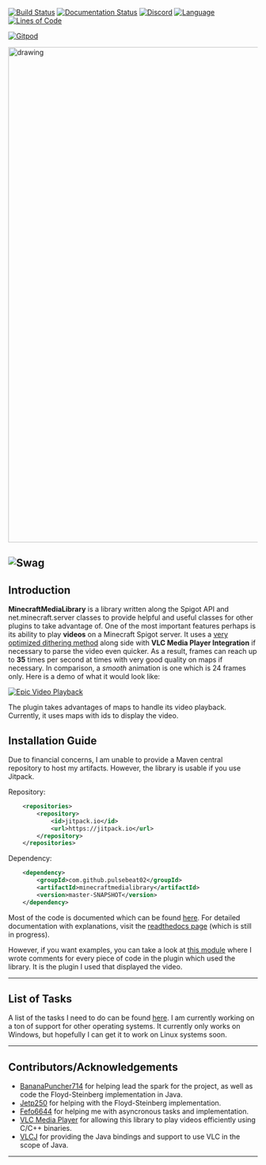 [![Build Status](https://img.shields.io/circleci/build/github/MinecraftMediaLibrary/MinecraftMediaLibrary?style=for-the-badge)](https://app.circleci.com/pipelines/github/MinecraftMediaLibrary/MinecraftMediaLibrary)
[![Documentation Status](https://img.shields.io/readthedocs/minecraftmedialibrary-wiki/latest?style=for-the-badge)](https://minecraftmedialibrary-wiki.readthedocs.io/en/latest/)
[![Discord](https://img.shields.io/discord/817501569108017223?style=for-the-badge)](https://discord.gg/qVhhbCWQQV)
[![Language](https://img.shields.io/badge/Made%20with-Java-1f425f.svg?style=for-the-badge)](https://www.java.com/en/)
[![Lines of Code](https://img.shields.io/tokei/lines/github/MinecraftMediaLibrary/MinecraftMediaLibrary?style=for-the-badge)](https://github.com/MinecraftMediaLibrary/MinecraftMediaLibrary)

[![Gitpod](https://gitpod.io/button/open-in-gitpod.svg)](https://gitpod.io/#https://github.com/PulseBeat02/MinecraftMediaLibrary)

<img src="https://i.imgur.com/48CJD9j.png" alt="drawing" width="1000"/>

![Swag](http://ForTheBadge.com/images/badges/built-with-swag.svg)
---

## Introduction
**MinecraftMediaLibrary** is a library written along the Spigot API and net.minecraft.server classes to provide helpful
and useful classes for other plugins to take advantage of. One of the most important features perhaps is its ability to
play **videos** on a Minecraft Spigot server. It uses a [very optimized dithering method](https://github.com/MinecraftMediaLibrary/MinecraftMediaLibrary/blob/fdf5d6ad1e936680dd4aa0f372aad065b4f3a28a/MinecraftMediaLibrary-API/src/main/java/com/github/pulsebeat02/minecraftmedialibrary/frame/dither/FilterLiteDither.java#L200) along side with
**VLC Media Player Integration** if necessary to parse the video even quicker. As a result, frames can reach up to **35** times per
second at times with very good quality on maps if necessary. In comparison, a *smooth* animation is one which is 24
frames only. Here is a demo of what it would look like:

[![Epic Video Playback](https://yt-embed.herokuapp.com/embed?v=9oIns_Kp_sk&t=30s)](https://www.youtube.com/watch?v=9oIns_Kp_sk&t=30s)

The plugin takes advantages of maps to handle its video playback. Currently, it uses maps with ids to
display the video.

## Installation Guide
Due to financial concerns, I am unable to provide a Maven central repository to host my artifacts. However, the library
is usable if you use Jitpack.

Repository:
```xml
	<repositories>
		<repository>
		    <id>jitpack.io</id>
		    <url>https://jitpack.io</url>
		</repository>
	</repositories>
```

Dependency:
```xml
	<dependency>
	    <groupId>com.github.pulsebeat02</groupId>
	    <artifactId>minecraftmedialibrary</artifactId>
	    <version>master-SNAPSHOT</version>
	</dependency>
```

Most of the code is documented which can be found [here](https://minecraftmedialibrary.github.io/MinecraftMediaLibrary/). For detailed documentation with explanations, visit the [readthedocs page](https://minecraftmedialibrary-wiki.readthedocs.io/en/latest/) (which is still in progress).

However, if you want examples, you can take a look at [this module](https://github.com/MinecraftMediaLibrary/MinecraftMediaLibrary/tree/master/DeluxeMediaPlugin/src/main/java/com/github/pulsebeat02/deluxemediaplugin) where I wrote comments for every piece of code in the plugin which used the library. It is the plugin I used that displayed the video.

---

## List of Tasks
A list of the tasks I need to do can be found [here](https://github.com/MinecraftMediaLibrary/MinecraftMediaLibrary/issues/3).
I am currently working on a ton of support for other operating systems. It currently only works on Windows, but hopefully I can get it to work on Linux systems soon.

---

## Contributors/Acknowledgements
- [BananaPuncher714](https://github.com/BananaPuncher714) for helping lead the spark for the project, as well as code the Floyd-Steinberg implementation in Java.
- [Jetp250](https://github.com/jetp250) for helping with the Floyd-Steinberg implementation.
- [Fefo6644](https://github.com/Fefo6644) for helping me with asyncronous tasks and implementation.
- [VLC Media Player](https://www.videolan.org/) for allowing this library to play videos efficiently using C/C++ binaries.
- [VLCJ](https://github.com/caprica/vlcj) for providing the Java bindings and support to use VLC in the scope of Java.

---
